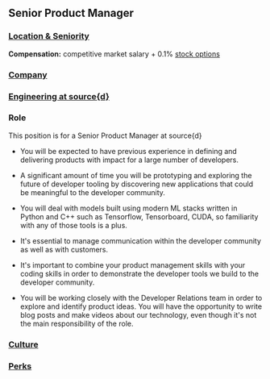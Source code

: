 Senior Product Manager
------------------------------------------

### [Location & Seniority](../sf-location-seniority-section.md)

**Compensation:** competitive market salary + 0.1% [stock options](https://github.com/src-d/guide/blob/master/talent/esop.md)

### [Company](../company-section.md)

### [Engineering at source{d}](../engineering-section.md)

### Role

This position is for a Senior Product Manager at source{d}

- You will be expected to have previous experience in defining and delivering products with impact for a large number of developers. 

- A significant amount of time you will be prototyping and exploring the future of developer tooling by discovering new applications that could be meaningful to the developer community. 

- You will deal with models built using modern ML stacks written in Python and C++ such as Tensorflow, Tensorboard, CUDA, so familiarity with any of those tools is a plus.

- It's essential to manage communication within the developer community as well as with customers.

- It's important to combine your product management skills with your coding skills in order to demonstrate the developer tools we build to the developer community. 

- You will be working closely with the Developer Relations team in order to explore and identify product ideas. You will have the opportunity to write blog posts and make videos about our technology, even though it's not the main responsibility of the role. 

### [Culture](../culture-section.md)

### [Perks](../perks-section.md)